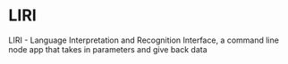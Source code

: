 # LIRI
LIRI - Language Interpretation and Recognition Interface, a command line node app that takes in parameters and give back data
